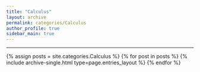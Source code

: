 ```yaml
---
title: "Calculus"
layout: archive
permalink: categories/Calculus
author_profile: true
sidebar_main: true
---
```


<!-- 공백이 포함되어 있는 카테고리 이름의 경우 site.categories['a b c'] 이런식으로! -->

***

{% assign posts = site.categories.Calculus %}
{% for post in posts %} {% include archive-single.html type=page.entries_layout %} {% endfor %}